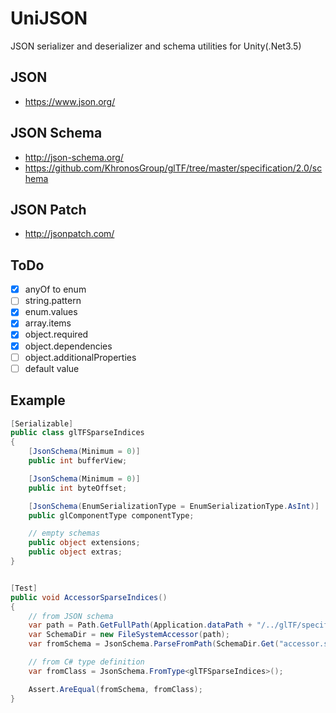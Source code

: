 # UniJSON
JSON serializer and deserializer and schema utilities for Unity(.Net3.5)

## JSON

* https://www.json.org/

## JSON Schema

* http://json-schema.org/
* https://github.com/KhronosGroup/glTF/tree/master/specification/2.0/schema

## JSON Patch

* http://jsonpatch.com/

## ToDo

* [x] anyOf to enum
* [ ] string.pattern
* [x] enum.values
* [x] array.items
* [x] object.required
* [x] object.dependencies
* [ ] object.additionalProperties
* [ ] default value

## Example

```cs
[Serializable]
public class glTFSparseIndices
{
    [JsonSchema(Minimum = 0)]
    public int bufferView;

    [JsonSchema(Minimum = 0)]
    public int byteOffset;

    [JsonSchema(EnumSerializationType = EnumSerializationType.AsInt)]
    public glComponentType componentType;

    // empty schemas
    public object extensions;
    public object extras;
}


[Test]
public void AccessorSparseIndices()
{
    // from JSON schema
    var path = Path.GetFullPath(Application.dataPath + "/../glTF/specification/2.0/schema");
    var SchemaDir = new FileSystemAccessor(path);
    var fromSchema = JsonSchema.ParseFromPath(SchemaDir.Get("accessor.sparse.indices.schema.json"));

    // from C# type definition
    var fromClass = JsonSchema.FromType<glTFSparseIndices>();

    Assert.AreEqual(fromSchema, fromClass);
}
```

